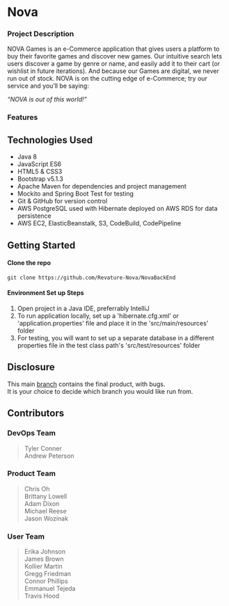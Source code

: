 # Nova

### Project Description
  NOVA Games is an e-Commerce application that gives users a platform to buy their favorite games and discover new games. Our intuitive search lets users discover a game by genre or name, and easily add it to their cart (or wishlist in future iterations). And because our Games are digital, we never run out of stock. NOVA is on the cutting edge of e-Commerce; try our service and you’ll be saying:
  
*“NOVA is out of this world!”*


### Features

## Technologies Used
* Java 8 
* JavaScript ES6
* HTML5 & CSS3 
* Bootstrap v5.1.3
* Apache Maven for dependencies and project management
* Mockito and Spring Boot Test for testing
* Git & GitHub for version control
* AWS PostgreSQL used with Hibernate deployed on AWS RDS for data persistence
* AWS EC2, ElasticBeanstalk, S3, CodeBuild, CodePipeline

## Getting Started

#### Clone the repo
```git clone https://github.com/Revature-Nova/NovaBackEnd```

#### Environment Set up Steps
1. Open project in a Java IDE, preferrably IntelliJ
2. To run application locally, set up a 'hibernate.cfg.xml' or 'application.properties' file and place it in the 'src/main/resources' folder
3. For testing, you will want to set up a separate database in a different properties file in the test class path's 'src/test/resources' folder

## Disclosure
This main [branch](https://github.com/Revature-Nova/NovaBackEnd/tree/main) contains the final product, with bugs. <br />
It is your choice to decide which branch you would like run from.

## Contributors
### DevOps Team
> Tyler Conner <br/>
Andrew Peterson
### Product Team
>Chris Oh <br/>
Brittany Lowell <br/>
Adam Dixon <br/>
Michael Reese <br/>
Jason Wozinak <br/>
### User Team
> Erika Johnson <br />
James Brown <br />
Kollier Martin <br />
Gregg Friedman <br />
Connor Phillips <br />
Emmanuel Tejeda <br />
Travis Hood 

